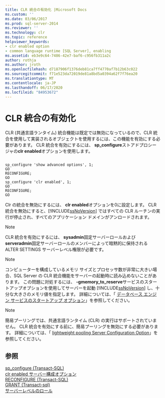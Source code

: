 ```yaml
---
title: CLR 統合の有効化 |Microsoft Docs
ms.custom: ''
ms.date: 03/06/2017
ms.prod: sql-server-2014
ms.reviewer: ''
ms.technology: clr
ms.topic: reference
helpviewer_keywords:
- clr enabled option
- common language runtime [SQL Server], enabling
ms.assetid: eb3e9c64-7486-42e7-baf6-c956fb311a2c
author: rothja
ms.author: jroth
ms.openlocfilehash: d7187906f1376deb81ca7ff4770af7b12b63c022
ms.sourcegitcommit: f71e523da72019de81a8bd5a0394a62f7f76ea20
ms.translationtype: MT
ms.contentlocale: ja-JP
ms.lasthandoff: 06/17/2020
ms.locfileid: "84953672"
---
```

# <a name="enabling-clr-integration"></a>CLR 統合の有効化
  CLR (共通言語ランタイム) 統合機能は既定では無効になっているので、CLR 統合を使用して実装されるオブジェクトを使用するには、この機能を有効にする必要があります。 CLR 統合を有効にするには、 **sp_configure**ストアドプロシージャの**clr enabled**オプションを使用します。  
  
```  
  
sp_configure 'show advanced options', 1;  
GO  
RECONFIGURE;  
GO  
sp_configure 'clr enabled', 1;  
GO  
RECONFIGURE;  
GO  
```  
  
 Clr の統合を無効にするには、 **clr enabled**オプションを0に設定します。 CLR 統合を無効にすると、[!INCLUDE[ssNoVersion](../../../includes/ssnoversion-md.md)] ではすべての CLR ルーチンの実行が停止され、すべてのアプリケーション ドメインがアンロードされます。  
  
> [!NOTE]  
>  CLR 統合を有効にするには、 **sysadmin**固定サーバーロールおよび**serveradmin**固定サーバーロールのメンバーによって暗黙的に保持される ALTER SETTINGS サーバーレベル権限が必要です。  
  
> [!NOTE]  
>  コンピューターを構成しているメモリ サイズとプロセッサ数が非常に大きい場合、SQL Server の CLR 統合機能をサーバーの起動時に読み込めないことがあります。 この問題に対処するには、 **-gmemory_to_reserve**サービスのスタートアップオプションを使用してサーバーを起動 [!INCLUDE[ssNoVersion](../../../includes/ssnoversion-md.md)] し、十分な大きさのメモリ値を指定します。 詳細については、「 [データベース エンジン サービスのスタートアップ オプション](../../database-engine/configure-windows/database-engine-service-startup-options.md)」を参照してください。  
  
> [!NOTE]  
>  簡易プーリングでは、共通言語ランタイム (CLR) の実行はサポートされていません。 CLR 統合を有効にする前に、簡易プーリングを無効にする必要があります。 詳細については、「 [lightweight pooling Server Configuration Option](../../database-engine/configure-windows/lightweight-pooling-server-configuration-option.md)」を参照してください。  
  
## <a name="see-also"></a>参照  
 [sp_configure &#40;Transact-SQL&#41;](/sql/relational-databases/system-stored-procedures/sp-configure-transact-sql)   
 [clr enabled サーバー構成オプション](../../database-engine/configure-windows/clr-enabled-server-configuration-option.md)   
 [RECONFIGURE &#40;Transact-SQL&#41;](/sql/t-sql/language-elements/reconfigure-transact-sql)   
 [GRANT &#40;Transact-sql&#41;](/sql/t-sql/statements/grant-transact-sql)   
 [サーバーレベルのロール](../security/authentication-access/server-level-roles.md)  
  
  

